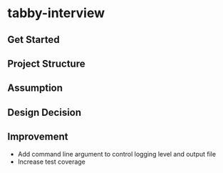 # tabby-interview

## Get Started

## Project Structure

## Assumption

## Design Decision

## Improvement
- Add command line argument to control logging level and output file
- Increase test coverage
